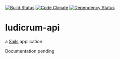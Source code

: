 [![Build Status](https://travis-ci.org/appsflare/ludicrum-api.svg?branch=master)](https://travis-ci.org/appsflare/ludicrum-api)
[![Code Climate](https://codeclimate.com/github/appsflare/ludicrum-api/badges/gpa.svg)](https://codeclimate.com/github/appsflare/ludicrum-api)
[![Dependency Status](https://david-dm.org/appsflare/ludicrum-api.svg)](https://david-dm.org/appsflare/ludicrum-api)

# ludicrum-api

a [Sails](http://sailsjs.org) application

Documentation pending

